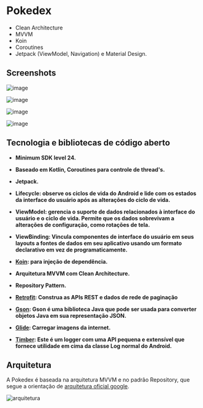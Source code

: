 # Pokedex

- Clean Architecture
- MVVM
- Koin 
- Coroutines
- Jetpack (ViewModel, Navigation) e Material Design.

## Screenshots

![image](https://user-images.githubusercontent.com/54339792/230385964-fa1df1be-84c9-4fd2-aa1a-30073821683b.png)


![image](https://user-images.githubusercontent.com/54339792/230386035-3c32298c-06a5-4016-b750-90cc48b41b70.png)


![image](https://user-images.githubusercontent.com/54339792/230386157-aaf45f1d-f66d-4f3a-928d-038a3276cb5f.png)


![image](https://user-images.githubusercontent.com/54339792/230386251-25acfdc8-7861-4f0a-9bbd-8dbe56fdc396.png)

## Tecnologia e bibliotecas de código aberto

- **Minimum SDK level 24.**
  
- **Baseado em Kotlin, Coroutines para controle de thread's.**
- **Jetpack.**
- **Lifecycle: observe os ciclos de vida do Android e lide com os estados da interface do usuário após as alterações do ciclo de vida.**
- **ViewModel: gerencia o suporte de dados relacionados à interface do usuário e o ciclo de vida. Permite que os dados sobrevivam a alterações de configuração, como rotações de tela.**
- **ViewBinding: Vincula componentes de interface do usuário em seus layouts a fontes de dados em seu aplicativo usando um formato declarativo em vez de programaticamente.**
- **[Koin](https://insert-koin.io): para injeção de dependência.**
- **Arquitetura MVVM com Clean Architecture.**
- **Repository Pattern.**
- **[Retrofit](https://github.com/square/retrofit): Construa as APIs REST e dados de rede de paginação**
- **[Gson](https://github.com/google/gson): Gson é uma biblioteca Java que pode ser usada para converter objetos Java em sua representação JSON.**
- **[Glide](https://github.com/bumptech/glide): Carregar imagens da internet.**
- **[Timber](https://github.com/JakeWharton/timber): Este é um logger com uma API pequena e extensível que fornece utilidade em cima da classe Log normal do Android.**
## Arquitetura

A Pokedex é baseada na arquitetura MVVM e no padrão Repository, que segue a orientação de [arquitetura oficial google](https://developer.android.com/topic/architecture).

![arquitetura](https://user-images.githubusercontent.com/54339792/230393821-bab6408a-4b54-4872-ba7e-4b069b4d037f.png)





